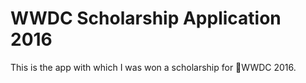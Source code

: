 # WWDC Scholarship Application 2016

This is the app with which I was won a scholarship for WWDC 2016.